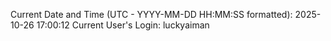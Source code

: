 Current Date and Time (UTC - YYYY-MM-DD HH:MM:SS formatted): 2025-10-26 17:00:12
Current User's Login: luckyaiman
